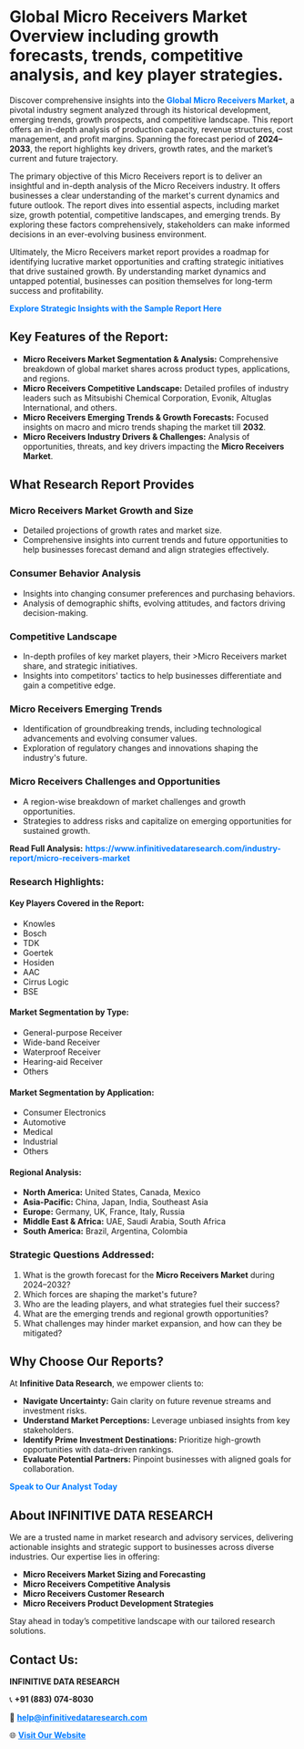 <h1>Global Micro Receivers Market Overview including growth forecasts, trends, competitive analysis, and key player strategies.</h1>
<p>
Discover comprehensive insights into the 
<a href="https://www.infinitivedataresearch.com/industry-report/micro-receivers-market" rel="dofollow" style="color: #007BFF; text-decoration: none;"><strong>Global Micro Receivers Market</strong></a>, a pivotal industry segment analyzed through its historical development, emerging trends, growth prospects, and competitive landscape. This report offers an in-depth analysis of production capacity, revenue structures, cost management, and profit margins. Spanning the forecast period of <strong>2024–2033</strong>, the report highlights key drivers, growth rates, and the market’s current and future trajectory.
</p>
<p>
The primary objective of this Micro Receivers report is to deliver an insightful and in-depth analysis of the Micro Receivers industry. It offers businesses a clear understanding of the market's current dynamics and future outlook. The report dives into essential aspects, including market size, growth potential, competitive landscapes, and emerging trends. By exploring these factors comprehensively, stakeholders can make informed decisions in an ever-evolving business environment.
</p>
<p>
Ultimately, the Micro Receivers market report provides a roadmap for identifying lucrative market opportunities and crafting strategic initiatives that drive sustained growth. By understanding market dynamics and untapped potential, businesses can position themselves for long-term success and profitability.
</p>
<p>
<a href="https://www.infinitivedataresearch.com/request-sample/reportId=106607" style="color: #007BFF; text-decoration: none;"><strong>Explore Strategic Insights with the Sample Report Here</strong></a>
</p>

<h2>Key Features of the Report:</h2>
<ul>
<li><strong>Micro Receivers Market Segmentation & Analysis:</strong> Comprehensive breakdown of global market shares across product types, applications, and regions.</li>
<li><strong>Micro Receivers Competitive Landscape:</strong> Detailed profiles of industry leaders such as Mitsubishi Chemical Corporation, Evonik, Altuglas International, and others.</li>
<li><strong>Micro Receivers Emerging Trends & Growth Forecasts:</strong> Focused insights on macro and micro trends shaping the market till <strong>2032</strong>.</li>
<li><strong>Micro Receivers Industry Drivers & Challenges:</strong> Analysis of opportunities, threats, and key drivers impacting the <strong>Micro Receivers Market</strong>.</li>
</ul>

<h2>What Research Report Provides</h2>
<h3>Micro Receivers Market Growth and Size</h3>
<ul>
<li>Detailed projections of growth rates and market size.</li>
<li>Comprehensive insights into current trends and future opportunities to help businesses forecast demand and align strategies effectively.</li>
</ul>

<h3>Consumer Behavior Analysis</h3>
<ul>
<li>Insights into changing consumer preferences and purchasing behaviors.</li>
<li>Analysis of demographic shifts, evolving attitudes, and factors driving decision-making.</li>
</ul>

<h3>Competitive Landscape</h3>
<ul>
<li>In-depth profiles of key market players, their >Micro Receivers market share, and strategic initiatives.</li>
<li>Insights into competitors' tactics to help businesses differentiate and gain a competitive edge.</li>
</ul>

<h3>Micro Receivers Emerging Trends</h3>
<ul>
<li>Identification of groundbreaking trends, including technological advancements and evolving consumer values.</li>
<li>Exploration of regulatory changes and innovations shaping the industry's future.</li>
</ul>

<h3>Micro Receivers Challenges and Opportunities</h3>
<ul>
<li>A region-wise breakdown of market challenges and growth opportunities.</li>
<li>Strategies to address risks and capitalize on emerging opportunities for sustained growth.</li>
</ul>
<p><strong>Read Full Analysis:</strong> <a href="https://www.infinitivedataresearch.com/industry-report/micro-receivers-market" rel="dofollow" style="color: #007BFF; text-decoration: none;"><strong>https://www.infinitivedataresearch.com/industry-report/micro-receivers-market</strong></a></p>
<h3>Research Highlights:</h3>
<h4>Key Players Covered in the Report:</h4>
<ul><li>Knowles</li><li>Bosch</li><li>TDK</li><li>Goertek</li><li>Hosiden</li><li>AAC</li><li>Cirrus Logic</li><li>BSE</li></ul>
<h4>Market Segmentation by Type:</h4>
<ul><li>General-purpose Receiver</li><li>Wide-band Receiver</li><li>Waterproof Receiver</li><li>Hearing-aid Receiver</li><li>Others</li></ul>
<h4>Market Segmentation by Application:</h4>
<ul><li>Consumer Electronics</li><li>Automotive</li><li>Medical</li><li>Industrial</li><li>Others</li></ul>

<h4>Regional Analysis:</h4>
<ul>
<li><strong>North America:</strong> United States, Canada, Mexico</li>
<li><strong>Asia-Pacific:</strong> China, Japan, India, Southeast Asia</li>
<li><strong>Europe:</strong> Germany, UK, France, Italy, Russia</li>
<li><strong>Middle East & Africa:</strong> UAE, Saudi Arabia, South Africa</li>
<li><strong>South America:</strong> Brazil, Argentina, Colombia</li>
</ul>

<h3>Strategic Questions Addressed:</h3>
<ol>
<li>What is the growth forecast for the <strong>Micro Receivers Market</strong> during 2024–2032?</li>
<li>Which forces are shaping the market's future?</li>
<li>Who are the leading players, and what strategies fuel their success?</li>
<li>What are the emerging trends and regional growth opportunities?</li>
<li>What challenges may hinder market expansion, and how can they be mitigated?</li>
</ol>

<h2>Why Choose Our Reports?</h2>
<p>At <strong>Infinitive Data Research</strong>, we empower clients to:</p>
<ul>
<li><strong>Navigate Uncertainty:</strong> Gain clarity on future revenue streams and investment risks.</li>
<li><strong>Understand Market Perceptions:</strong> Leverage unbiased insights from key stakeholders.</li>
<li><strong>Identify Prime Investment Destinations:</strong> Prioritize high-growth opportunities with data-driven rankings.</li>
<li><strong>Evaluate Potential Partners:</strong> Pinpoint businesses with aligned goals for collaboration.</li>
</ul>
<p><a href="https://www.infinitivedataresearch.com/industry-report/micro-receivers-market" rel="dofollow" style="color: #007BFF; text-decoration: none;"><strong>Speak to Our Analyst Today</strong></a></p>

<h2>About INFINITIVE DATA RESEARCH</h2>
<p>We are a trusted name in market research and advisory services, delivering actionable insights and strategic support to businesses across diverse industries. Our expertise lies in offering:</p>
<ul>
<li><strong>Micro Receivers Market Sizing and Forecasting</strong></li>
<li><strong>Micro Receivers Competitive Analysis</strong></li>
<li><strong>Micro Receivers Customer Research</strong></li>
<li><strong>Micro Receivers Product Development Strategies</strong></li>
</ul>
<p>Stay ahead in today’s competitive landscape with our tailored research solutions.</p>

<h2>Contact Us:</h2>
<p><strong>INFINITIVE DATA RESEARCH</strong></p>
<p>📞 <strong>+91 (883) 074-8030</strong></p>
<p>📧 <strong><a href="mailto:help@infinitivedataresearch.com" style="color: #007BFF;">help@infinitivedataresearch.com</a></strong></p>
<p>🌐 <strong><a href="https://www.infinitivedataresearch.com" rel="dofollow" style="color: #007BFF;">Visit Our Website</a></strong></p>